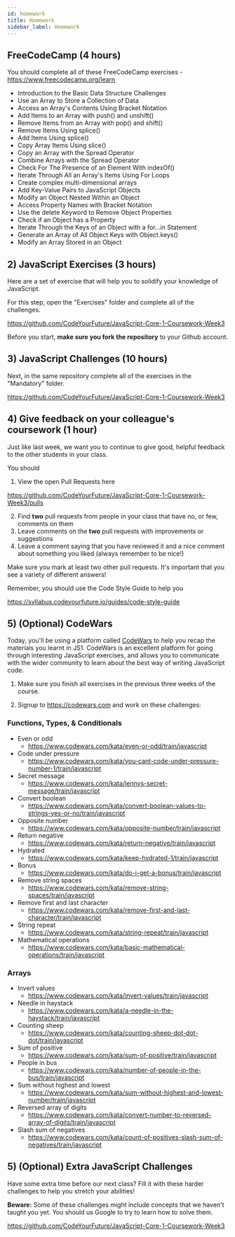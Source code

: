 ```yaml
---
id: homework
title: Homework
sidebar_label: Homework
---
```


## FreeCodeCamp (4 hours)

You should complete all of these FreeCodeCamp exercises - https://www.freecodecamp.org/learn

- Introduction to the Basic Data Structure Challenges
- Use an Array to Store a Collection of Data
- Access an Array's Contents Using Bracket Notation
- Add Items to an Array with push() and unshift()
- Remove Items from an Array with pop() and shift()
- Remove Items Using splice()
- Add Items Using splice()
- Copy Array Items Using slice()
- Copy an Array with the Spread Operator
- Combine Arrays with the Spread Operator
- Check For The Presence of an Element With indexOf()
- Iterate Through All an Array's Items Using For Loops
- Create complex multi-dimensional arrays
- Add Key-Value Pairs to JavaScript Objects
- Modify an Object Nested Within an Object
- Access Property Names with Bracket Notation
- Use the delete Keyword to Remove Object Properties
- Check if an Object has a Property
- Iterate Through the Keys of an Object with a for...in Statement
- Generate an Array of All Object Keys with Object.keys()
- Modify an Array Stored in an Object

## 2) JavaScript Exercises (3 hours)

Here are a set of exercise that will help you to solidify your knowledge of JavaScript.

For this step, open the "Exercises" folder and complete all of the challenges.

https://github.com/CodeYourFuture/JavaScript-Core-1-Coursework-Week3

Before you start, **make sure you fork the repository** to your Github account.

## 3) JavaScript Challenges (10 hours)

Next, in the same repository complete all of the exercises in the "Mandatory" folder.

https://github.com/CodeYourFuture/JavaScript-Core-1-Coursework-Week3

## 4) Give feedback on your colleague's coursework (1 hour)

Just like last week, we want you to continue to give good, helpful feedback to the other students in your class.

You should

1. View the open Pull Requests here

https://github.com/CodeYourFuture/JavaScript-Core-1-Coursework-Week3/pulls

2. Find **two** pull requests from people in your class that have no, or few, comments on them
3. Leave comments on the **two** pull requests with improvements or suggestions
4. Leave a comment saying that you have reviewed it and a nice comment about something you liked (always remember to be nice!)

Make sure you mark at least two other pull requests. It's important that you see a variety of different answers!

Remember, you should use the Code Style Guide to help you

https://syllabus.codeyourfuture.io/guides/code-style-guide

## 5) (Optional) CodeWars

Today, you'll be using a platform called [CodeWars](https://codewars.com) to help you recap the materials you learnt in JS1. CodeWars is an excellent platform for going through interesting JavaScript exercises, and allows you to communicate with the wider community to learn about the best way of writing JavaScript code.

1. Make sure you finish all exercises in the previous three weeks of the course.

2. Signup to https://codewars.com and work on these challenges:

### Functions, Types, & Conditionals

- Even or odd
  - https://www.codewars.com/kata/even-or-odd/train/javascript
- Code under pressure
  - https://www.codewars.com/kata/you-cant-code-under-pressure-number-1/train/javascript
- Secret message
  - https://www.codewars.com/kata/jennys-secret-message/train/javascript
- Convert boolean
  - https://www.codewars.com/kata/convert-boolean-values-to-strings-yes-or-no/train/javascript
- Opposite number
  - https://www.codewars.com/kata/opposite-number/train/javascript
- Return negative
  - https://www.codewars.com/kata/return-negative/train/javascript
- Hydrated
  - https://www.codewars.com/kata/keep-hydrated-1/train/javascript
- Bonus
  - https://www.codewars.com/kata/do-i-get-a-bonus/train/javascript
- Remove string spaces
  - https://www.codewars.com/kata/remove-string-spaces/train/javascript
- Remove first and last character
  - https://www.codewars.com/kata/remove-first-and-last-character/train/javascript
- String repeat
  - https://www.codewars.com/kata/string-repeat/train/javascript
- Mathematical operations
  - https://www.codewars.com/kata/basic-mathematical-operations/train/javascript

### Arrays

- Invert values
  - https://www.codewars.com/kata/invert-values/train/javascript
- Needle in haystack
  - https://www.codewars.com/kata/a-needle-in-the-haystack/train/javascript
- Counting sheep
  - https://www.codewars.com/kata/counting-sheep-dot-dot-dot/train/javascript
- Sum of positive
  - https://www.codewars.com/kata/sum-of-positive/train/javascript
- People in bus
  - https://www.codewars.com/kata/number-of-people-in-the-bus/train/javascript
- Sum without highest and lowest
  - https://www.codewars.com/kata/sum-without-highest-and-lowest-number/train/javascript
- Reversed array of digits
  - https://www.codewars.com/kata/convert-number-to-reversed-array-of-digits/train/javascript
- Slash sum of negatives
  - https://www.codewars.com/kata/count-of-positives-slash-sum-of-negatives/train/javascript

## 5) (Optional) Extra JavaScript Challenges

Have some extra time before our next class? Fill it with these harder challenges to help you stretch your abilities!

**Beware:** Some of these challenges might include concepts that we haven't taught you yet. You should us Google to try to learn how to solve them.

https://github.com/CodeYourFuture/JavaScript-Core-1-Coursework-Week3
